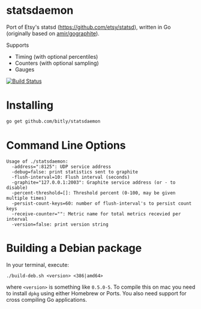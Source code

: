 statsdaemon
==========

Port of Etsy's statsd (https://github.com/etsy/statsd), written in Go (originally based 
on [amir/gographite](https://github.com/amir/gographite)).

Supports

* Timing (with optional percentiles)
* Counters (with optional sampling)
* Gauges

[![Build Status](https://secure.travis-ci.org/bitly/statsdaemon.png)](http://travis-ci.org/bitly/statsdaemon)

Installing
==========

```bash
go get github.com/bitly/statsdaemon
```

Command Line Options
====================

```
Usage of ./statsdaemon:
  -address=":8125": UDP service address
  -debug=false: print statistics sent to graphite
  -flush-interval=10: Flush interval (seconds)
  -graphite="127.0.0.1:2003": Graphite service address (or - to disable)
  -percent-threshold=[]: Threshold percent (0-100, may be given multiple times)
  -persist-count-keys=60: number of flush-interval's to persist count keys
  -receive-counter="": Metric name for total metrics recevied per interval
  -version=false: print version string
```

Building a Debian package
=========================
In your terminal, execute:

    ./build-deb.sh <version> <386|amd64>

where ``<version>`` is something like `0.5.0-5`. To compile this on mac you
need to install ``dpkg`` using either Homebrew or Ports. You also need support
for cross compiling Go applications.
